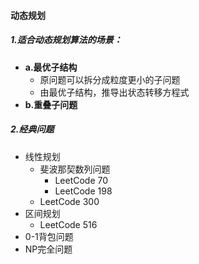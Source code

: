 #### 动态规划

##### 1.适合动态规划算法的场景：

- **a.最优子结构**
  - 原问题可以拆分成粒度更小的子问题
  - 由最优子结构，推导出状态转移方程式
- **b.重叠子问题**

##### 2.经典问题

- 线性规划
  - 斐波那契数列问题
    - LeetCode 70
    - LeetCode 198
  - LeetCode 300
- 区间规划
  - LeetCode 516
- 0-1背包问题
- NP完全问题













